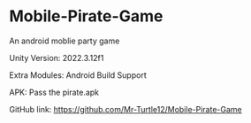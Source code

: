 # Mobile-Pirate-Game
An android moblie party game

Unity Version: 2022.3.12f1

Extra Modules:  Android Build Support

APK: Pass the pirate.apk

GitHub link: https://github.com/Mr-Turtle12/Mobile-Pirate-Game
